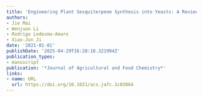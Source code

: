 ```yaml
---
title: 'Engineering Plant Sesquiterpene Synthesis into Yeasts: A Review'
authors:
- Jie Mai
- Wenjuan Li
- Rodrigo Ledesma‐Amaro
- Xiao‐Jun Ji
date: '2021-01-01'
publishDate: '2025-04-29T16:28:10.321994Z'
publication_types:
- manuscript
publication: '*Journal of Agricultural and Food Chemistry*'
links:
- name: URL
  url: https://doi.org/10.1021/acs.jafc.1c03864
---
```

